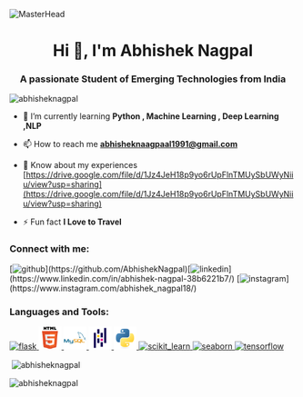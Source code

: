 ![MasterHead](https://www.insight.com/en_US/content-and-resources/2019/02132019-considering-machine-learning/jcr:content/top-container-width/column_layout_458368662/-column-1/insight_image_898708280.img.jpg/1571246202522.jpg)

<h1 align="center">Hi 👋, I'm Abhishek Nagpal</h1>
<h3 align="center">A passionate Student of Emerging Technologies from India</h3>


<p align="left"> <img src="https://komarev.com/ghpvc/?username=abhisheknagpal&label=Profile%20views&color=0e75b6&style=flat" alt="abhisheknagpal" /> </p>

- 🌱 I’m currently learning **Python , Machine Learning , Deep Learning ,NLP**

- 📫 How to reach me **abhisheknaagpaal1991@gmail.com**

- 📄 Know about my experiences [https://drive.google.com/file/d/1Jz4JeH18p9yo6rUpFlnTMUySbUWyNiiu/view?usp=sharing](https://drive.google.com/file/d/1Jz4JeH18p9yo6rUpFlnTMUySbUWyNiiu/view?usp=sharing)

- ⚡ Fun fact **I Love to Travel**

<h3 align="left">Connect with me:</h3>
<p align="left">
[<img src='https://cdn.jsdelivr.net/npm/simple-icons@3.0.1/icons/github.svg' alt='github' height='40'>](https://github.com/AbhishekNagpal)[<img src='https://cdn.jsdelivr.net/npm/simple-icons@3.0.1/icons/linkedin.svg' alt='linkedin' height='40'>](https://www.linkedin.com/in/abhishek-nagpal-38b6221b7/)  [<img src='https://cdn.jsdelivr.net/npm/simple-icons@3.0.1/icons/instagram.svg' alt='instagram' height='40'>](https://www.instagram.com/abhishek_nagpal18/)
</p>

<h3 align="left">Languages and Tools:</h3>
<p align="left"> <a href="https://flask.palletsprojects.com/" target="_blank" rel="noreferrer"> <img src="https://www.vectorlogo.zone/logos/pocoo_flask/pocoo_flask-icon.svg" alt="flask" width="40" height="40"/> </a> <a href="https://www.w3.org/html/" target="_blank" rel="noreferrer"> <img src="https://raw.githubusercontent.com/devicons/devicon/master/icons/html5/html5-original-wordmark.svg" alt="html5" width="40" height="40"/> </a> <a href="https://www.mysql.com/" target="_blank" rel="noreferrer"> <img src="https://raw.githubusercontent.com/devicons/devicon/master/icons/mysql/mysql-original-wordmark.svg" alt="mysql" width="40" height="40"/> </a> <a href="https://pandas.pydata.org/" target="_blank" rel="noreferrer"> <img src="https://raw.githubusercontent.com/devicons/devicon/2ae2a900d2f041da66e950e4d48052658d850630/icons/pandas/pandas-original.svg" alt="pandas" width="40" height="40"/> </a> <a href="https://www.python.org" target="_blank" rel="noreferrer"> <img src="https://raw.githubusercontent.com/devicons/devicon/master/icons/python/python-original.svg" alt="python" width="40" height="40"/> </a> <a href="https://scikit-learn.org/" target="_blank" rel="noreferrer"> <img src="https://upload.wikimedia.org/wikipedia/commons/0/05/Scikit_learn_logo_small.svg" alt="scikit_learn" width="40" height="40"/> </a> <a href="https://seaborn.pydata.org/" target="_blank" rel="noreferrer"> <img src="https://seaborn.pydata.org/_images/logo-mark-lightbg.svg" alt="seaborn" width="40" height="40"/> </a> <a href="https://www.tensorflow.org" target="_blank" rel="noreferrer"> <img src="https://www.vectorlogo.zone/logos/tensorflow/tensorflow-icon.svg" alt="tensorflow" width="40" height="40"/> </a> </p>

<p>&nbsp;<img align="center" src="https://github-readme-stats.vercel.app/api?username=abhisheknagpal&show_icons=true&locale=en" alt="abhisheknagpal" /></p>

<p><img align="center" src="https://github-readme-streak-stats.herokuapp.com/?user=abhisheknagpal&" alt="abhisheknagpal" /></p>

